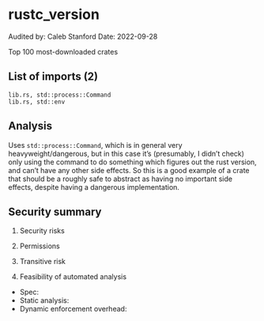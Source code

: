 # rustc_version

Audited by: Caleb Stanford
Date: 2022-09-28

Top 100 most-downloaded crates

## List of imports (2)

```
lib.rs, std::process::Command
lib.rs, std::env
```

## Analysis

Uses `std::process::Command`, which is in general very heavyweight/dangerous, but in this case it’s (presumably, I didn’t check) only using the command to do something which figures out the rust version, and can’t have any other side effects. So this is a good example of a crate that should be a roughly safe to abstract as having no important side effects, despite having a dangerous implementation.

## Security summary

1. Security risks

<!-- Short answer -->

2. Permissions

<!-- Short answer -->

3. Transitive risk

<!-- Short answer -->

4. Feasibility of automated analysis

- Spec: <!-- Short answer -->
- Static analysis: <!-- Short answer -->
- Dynamic enforcement overhead: <!-- Short answer -->
